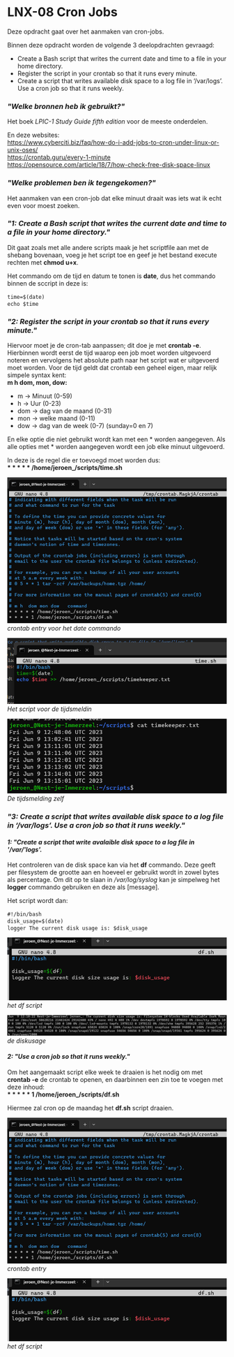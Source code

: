 # LNX-08 Cron Jobs

Deze opdracht gaat over het aanmaken van cron-jobs.

Binnen deze opdracht worden de volgende 3 deelopdrachten gevraagd:

- Create a Bash script that writes the current date and time to a file in your home directory.
- Register the script in your crontab so that it runs every minute.
- Create a script that writes available disk space to a log file in ‘/var/logs’. Use a cron job so that it runs weekly.

### *"Welke bronnen heb ik gebruikt?"*
Het boek *LPIC-1 Study Guide fifth edition* voor de meeste onderdelen.  

En deze websites:  
https://www.cyberciti.biz/faq/how-do-i-add-jobs-to-cron-under-linux-or-unix-oses/   
https://crontab.guru/every-1-minute
https://opensource.com/article/18/7/how-check-free-disk-space-linux


### *"Welke problemen ben ik tegengekomen?"*
Het aanmaken van een cron-job dat elke minuut draait was iets wat ik echt even voor moest zoeken. 

### *"1: Create a Bash script that writes the current date and time to a file in your home directory."*

Dit gaat zoals met alle andere scripts maak je het scriptfile aan met de shebang bovenaan, voeg je het script toe en geef je het bestand execute rechten met **chmod u+x**.

Het commando om de tijd en datum te tonen is  **date**, dus het commando binnen de sccript in deze is: 
```
time=$(date)  
echo $time
```




### *"2: Register the script in your crontab so that it runs every minute."* 

Hiervoor moet je de cron-tab aanpassen; dit doe je met **crontab -e**.
Hierbinnen wordt eerst de tijd waarop een job moet worden uitgevoerd noteren en vervolgens het absolute path naar het script wat er uitgevoerd moet worden.
Voor de tijd geldt dat crontab een geheel eigen, maar relijk simpele syntax kent:  
**m h dom, mon, dow:**  
- m -> Minuut (0-59)
- h -> Uur (0-23)
- dom -> dag van de maand (0-31)
- mon -> welke maand (0-11)
- dow -> dag van de week (0-7) (sunday=0 en 7)

En elke optie die niet gebruikt wordt kan met een * worden aangegeven. Als alle opties met \* worden aangegeven wordt een job elke minuut uitgevoerd.

In deze is de regel die er toevoegd moet worden dus:  
**\* \* \* \* \* /home/jeroen_/scripts/time.sh**

![Het crontab](/00_includes/crontab_time.png)
*crontab entry voor het date commando*

![Het script](/00_includes/time_sh.png)
*Het script voor de tijdsmeldin*

![De tijds melding](/00_includes/time_log.png)
*De tijdsmelding zelf*

### *"3: Create a script that writes available disk space to a log file in ‘/var/logs’. Use a cron job so that it runs weekly."* 

#### *1: "Create a script that write avalaible disk space to a log file in '/var/'logs'.*
Het controleren van de disk space kan via het **df** commando. Deze geeft per filesystem de grootte aan en hoeveel er gebruikt wordt in zowel bytes als percentage.
Om dit op te slaan in */var/log/syslog* kan je simpelweg het **logger** commando gebruiken en deze als [message].

Het script wordt dan:
```
#!/bin/bash
disk_usage=$(date)
logger The current disk usage is: $disk_usage 
```

![Het script](/00_includes/df_sh.png)
*het df script*  

![De output van het df script](/00_includes/disksize.png)
*de diskusage*

#### *2: "Use a cron job so that it runs weekly."*

Om het aangemaakt script elke week te draaien is het nodig om met **crontab -e** de crontab te openen, en daarbinnen een zin toe te voegen met deze inhoud:  
**\* \* \* \* \* 1 /home/jeroen_/scripts/df.sh**

Hiermee zal cron op de maandag het **df.sh** script draaien.


![crontab entry](/00_includes/crontab_time.png)  
*crontab entry*  


![de output](/00_includes/df_sh.png)  
*het df script*